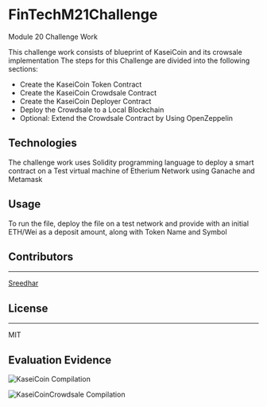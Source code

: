 # FinTechM21Challenge
Module 20 Challenge Work

This challenge work consists of blueprint of KaseiCoin and its crowsale implementation
The steps for this Challenge are divided into the following sections:

* Create the KaseiCoin Token Contract
* Create the KaseiCoin Crowdsale Contract
* Create the KaseiCoin Deployer Contract
* Deploy the Crowdsale to a Local Blockchain
* Optional: Extend the Crowdsale Contract by Using OpenZeppelin

## Technologies
The challenge work uses Solidity programming language to deploy a 
smart contract on a Test virtual machine of Etherium Network using
Ganache and Metamask

## Usage
To run the file, deploy the file on a test network and provide with
an initial ETH/Wei as a deposit amount, along with Token Name and Symbol

## Contributors
---
[Sreedhar](j_sreedhar@yahoo.com)

## License
---
MIT

## Evaluation Evidence

![KaseiCoin Compilation](KaseiCoin.gif)

![KaseiCoinCrowdsale Compilation](KaseiCoinCrowdsale.gif)
